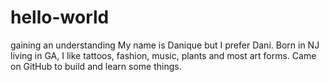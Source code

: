 # hello-world
gaining an understanding
My name is Danique but I prefer Dani. Born in NJ living in GA, I like tattoos, fashion, music, plants and most art forms. Came on GitHub to build and learn some things.
